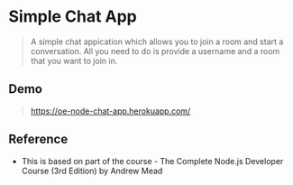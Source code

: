 # Simple Chat App

> A simple chat appication which allows you to join a room and start a conversation. All you need to do is provide a username and a room that you want to join in.

## Demo

> https://oe-node-chat-app.herokuapp.com/

## Reference
* This is based on part of the course - The Complete Node.js Developer Course (3rd Edition) by Andrew Mead